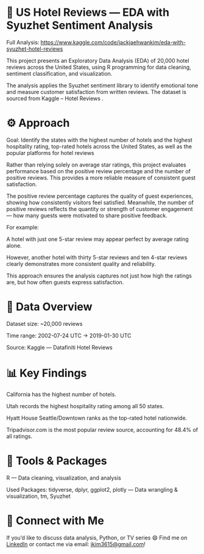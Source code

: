 # 🏨 US Hotel Reviews — EDA with Syuzhet Sentiment Analysis

Full Analysis: https://www.kaggle.com/code/jackjaehwankim/eda-with-syuzhet-hotel-reviews

This project presents an Exploratory Data Analysis (EDA) of 20,000 hotel reviews across the United States, using R programming for data cleaning, sentiment classification, and visualization.

The analysis applies the Syuzhet sentiment library to identify emotional tone and measure customer satisfaction from written reviews. The dataset is sourced from Kaggle – Hotel Reviews
.

# ⚙️ Approach

Goal: Identify the states with the highest number of hotels and the highest hospitality rating, top-rated hotels across the United States, as well as the popular platforms for hotel reviews

Rather than relying solely on average star ratings, this project evaluates performance based on the positive review percentage and the number of positive reviews.
This provides a more reliable measure of consistent guest satisfaction.

The positive review percentage captures the quality of guest experiences, showing how consistently visitors feel satisfied. Meanwhile, the number of positive reviews reflects the quantity or strength of customer engagement — how many guests were motivated to share positive feedback.

For example:

A hotel with just one 5-star review may appear perfect by average rating alone.

However, another hotel with thirty 5-star reviews and ten 4-star reviews clearly demonstrates more consistent quality and reliability.

This approach ensures the analysis captures not just how high the ratings are, but how often guests express satisfaction.

# 🧭 Data Overview

Dataset size: ~20,000 reviews

Time range: 2002-07-24 UTC → 2019-01-30 UTC

Source: Kaggle — Datafiniti Hotel Reviews

# 📊 Key Findings

California has the highest number of hotels.

Utah records the highest hospitality rating among all 50 states.

Hyatt House Seattle/Downtown ranks as the top-rated hotel nationwide.

Tripadvisor.com is the most popular review source, accounting for 48.4% of all ratings.

# 🧰 Tools & Packages

R — Data cleaning, visualization, and analysis

Used Packages: tidyverse, dplyr, ggplot2, plotly — Data wrangling & visualization, tm, Syuzhet

# 🔗 Connect with Me

If you’d like to discuss data analysis, Python, or TV series 😄 
Find me on [LinkedIn](https://www.linkedin.com/in/jae-hwan-kim-274190100/) or contact me via email: jkim3615@gmail.com!
